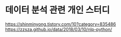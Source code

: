 # 데이터 분석 관련 개인 스터디

https://shinminyong.tistory.com/10?category=835486
https://zzsza.github.io/data/2018/03/10/nlp-python/

